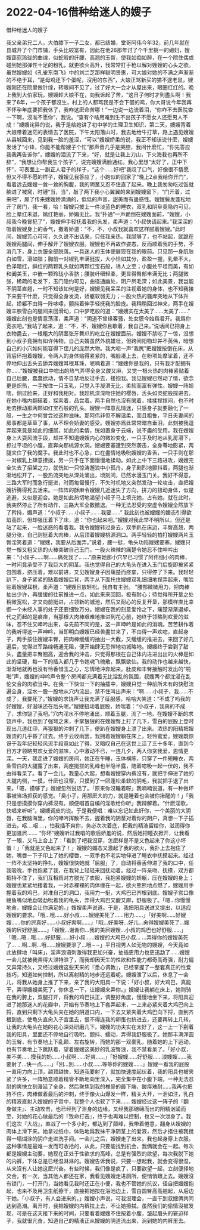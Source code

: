 # 2022-04-16借种给迷人的嫂子



借种给迷人的嫂子



我父亲弟兄二人，大伯膝下一子二女，都已结婚，堂哥阿伟今年32，前几年就在县城开了个门市铺，手头比较富有，因此在他26那年讨了个千里挑一的媳妇，嫂嫂窈窕玲珑的曲缐，似蛇般的纤腰，高翘的玉臀，使我如痴如醉，在一个院住偶或碰到她那弹性十足的粉乳，就更欲火高升，我常常打手枪以解对嫂嫂的心头之欲。虽然嫂嫂如《孔雀东南飞》中的刘兰芝那样聪明贤惠，可大娘对她的不满之声渐渐的不绝于耳，“是母鸡还下个蛋呢，沒用的东西”，大娘正骂新买的猫不逮老鼠，嫂嫂刚还在院里做针缐，转眼间不见了，过了好大一会才从屋出来，眼圈红红的。晚上我到大伯家玩，嫂嫂趁大娘不在，向我诉起了苦，“这日子何时才到盡头啊！我来了6年，一个孩子都沒生，村上的人都骂我是不会下蛋的鸡，你大哥说今年我再不怀孕年底要把我休了，我咋这麽命苦哪！”一边说一边流着泪，“你咋不去医院查一下啊，沒准不愿你”，我说。“查有个啥用难到生不出孩子不愿女人还愿男人不成！”嫂嫂诧异的说，我于是给她讲了初中学的生理卫生知识，第二天，嫂嫂背着大娘带着迷茫的表情去了医院，下午太阳落山时，我去地给牛打草，路上遇见嫂嫂从县城回来，见到我一脸的羞涩，“可以”嫂嫂娇柔的说，我正不知该说什麽，嫂嫂发话了“小锋，你能不能帮嫂子个忙”那声音几乎是哭腔，我问什麽忙，“你先答应我我再告诉你”，嫂嫂的泪流了下来，“好，就是让我上刀山，下火海我也再所不辞”，“我想让你帮我生个孩子”，说完嫂嫂满脸通红。我心里想“太好了，正中下怀”，可表面上一副正人君子的样子，“这个......好吧”我叹了口气，好像很不情愿但又不得不愿的样子，嫂嫂见我答应了，小跑似的回家了“晚上2点我给你开门”，看着远去嫂嫂一耸一耸的胸腹，我的阴茎又忍不住直了起来。晚上我匆匆吃过饭就躺进了被窝，时锺“当，当”，敲了两下我小心翼翼的来到嫂嫂窗下，“门开着，过来吧”，屋了传来嫂嫂娇滴滴的，低低的声音，甜美而有蛊惑性。嫂嫂鬓发蓬松地开了房门，我一看，哈！嫂嫂只披上一件淡蓝色的睡衣，双乳和阴阜竟隐约可见，脸上晕红未退，嫣红艳丽，娇媚无比。我“扑通”一声跪倒在嫂嫂面前，“嫂嫂，小叔我今晚冒犯了”，嫂嫂伸手轻抚着我的头发，柔声道：“小叔快请起来。”我深深的吸着嫂嫂身上的香气，撒着娇道：“不，不，小叔我就喜欢这样腻着嫂嫂。”此时间，嫂嫂芳心可可，久久说不出话来，只任我亲热。我腻够了，也不站起，就跪在嫂嫂两腿间，伸手解开了嫂嫂衣服。嫂嫂也不再故作姿态，反而顺着我的手势，不消几下，身上衣服全部脱落。一具迷人的玉体便展现在我的眼前。只见那一身肌肤白如雪，滑如脂；胸前一对椒乳丰满挺拔，大小恰如其分，盈盈一握，乳晕不大，色泽暗红，鲜红的两颗乳头就如两颗红宝石般，诱人之至；小腹处平坦而美，有如和阗美玉，中嵌一颗玲珑小香脐；腰肢纤细轻柔，更显得臀部丰满无比；两腿微张，稀疏的毛发下，玉门隐约可见，曲径通幽处，阴户屄毛深；如此美景，我岂能不阴茎直翘，一时不知该如何是好，嫂嫂见我呆呆的注视着她的身体，也不知我接下来要干什麽，只觉得全身发烫，娇躯软弱无力；一股火热的骚痒突地从下体升起，娇躯不由得一阵哆嗦，颤抖着伸手轻抚我的脸庞。我稍稍回过神来，两手在嫂嫂丰腴雪白的腿间来回滑动，口中梦呓般的道：“嫂嫂实在太美了......太美了......” 嫂嫂此刻也是情意荡漾，柔声道：“阴道不曾缘客骚，处女膜今始爲君开。我爲你宽衣吧。”我站了起来，道：“不，不，嫂嫂你且歇着，我自己来。”说话间已把身上衣物盡去，一根粗大的阴茎张牙舞爪的屹立在嫂嫂面前。嫂嫂不禁吃了一惊，沒想到小叔子竟拥有如许伟物，自己夫婿虽然外貌雄壮，但跨间阳物却并不英伟，暗想自己的小穴如何能容得下侄儿的庞然大物。我大唿一声“我尻”把嫂嫂按倒在床，从背后环抱着嫂嫂，令两人的身体贴得紧紧的，嘴脸凑上去，在粉项处摩挲着，还不停地伸出舌头去舔弄嫂嫂耳根耳珠，呢喃着道：“嫂嫂你是我的，只有我才配拥有你......”嫂嫂被我口中唿出的热气弄得全身又酸又麻，又觉一根火热的肉棒紧贴着自己后腰，蠢蠢欲动，情不自禁地反过手去，搂抱我。我见嫂嫂已然动了情，欲念更是炽热，一手按住一只玉乳，只觉入手凝滑无比，柔软而富有弹性。嫂嫂一阵娇喘，侧过脸来，正好和我相对。我趁机深深吻住她的樱唇，舌头如灵蛇般探进去，在她小嘴内翻磙着，探索着，品尝着。两手自然也沒有閑着，揉揉捏捏间，也不时地去撩动那两颗如红宝石般的乳头。嫂嫂一阵意乱情迷，只感身子就要融化了一般，一生之中何曾尝过这种滋味。那阿伟非但不解温柔，而且粗鲁，平日夫妻间的房事都是草草了事，从不理会娇妻的感受。嫂嫂亦爲此常常暗自垂泪，此刻被我逗弄起来竟是如此的细腻，如此的柔情，恍如置身于云端，说不盡的受用。我在嫂嫂身上大耍风流手段，却并不知道嫂嫂内心的微妙变化，一只手及时地从乳房滑下，掠过平坦的小腹，直奔向那桃源水洞。嫂嫂要塞遭到突然袭击，全身蓦地膨紧，两腿夹住了我的魔手。我此时也不心急，口在盡情地吸吮嫂嫂的香舌，一只手则在那一对椒乳上肆意撩拨，另一只手在下面慢慢地揉动。如此上中下三路进攻，嫂嫂完全失去了招架之力，就恍如一只惊涛邂浪中小孤舟，身子剧烈地颤抖着，两腿也渐渐地松开了，一股热流突地从深处涌出，顷刻间，已然水漫玉门关。我好不得意，三路大军时而急行挺进，时而匍匐慢行，不失时机地又突然发动一轮攻击，直把嫂嫂折腾得死去活来。一阵阵的酥麻令嫂嫂几近迷失了方向，拼力的扭动身体，似是逃避，又似是迎合。她是如此热切地渴望小叔子马上填充她，占有她。就在此时，我突然停止了所有动作，三路大军全数撤退。一种无法忍受的空虚令嫂嫂全然放下了矜持，媚声道：“小叔子......小叔子.... ..我要......” 我此刻也被嫂嫂的媚态引得欲焰高炽，但却强压着下了床，道：“你也起来吧。”嫂嫂对我此举不明所以，但还是站了起来，一脸迷惑的看着我。我令嫂嫂转过身去，双手趴在床边，丰臀高翘，两腿分张，自己则挺着大肉棒，从后顶着嫂嫂桃源洞口。两手轻轻的拍打嫂嫂两片玉臀淫笑着道：“嫂嫂，我要从后面弄。”说着，腰一挺，龟头功陷嫂嫂要塞。嫂嫂只觉一根又粗又热的火棒突破自己玉门，一股火辣辣的痛楚令她忍不住呻吟出来：“小叔子......啊......痛死我了.. ....”原来她那小穴早已习惯了阿伟细小的肉棒，一时间竟承受不了我巨大的阴茎。我也觉得自己的大龟头在进入玉门后旋即被紧紧包围着，挤压着，难以前进，又见嫂嫂身子因痛楚而痉挛，只得停了下来。我轻轻趴下，身子紧紧的贴着嫂嫂后背，两手从下面托住嫂嫂双乳细细地捏弄起来，嘴脸贴着嫂嫂耳根，柔声道：“嫂嫂且放轻松。我自有主张。 ”腰部微微用力，把肉棒抽出少许，再缓缓的往前推进一点，如此来来回回，极有耐心；待觉得所开垦之处稍微宽松，才又向前挺进，占领新的城池，然后又耐心的反复开垦，那模样直比幸御一个未经人事的处子还要细致万分。嫂嫂在我的刻意爱怜之下，痛楚渐渐退却，代之而起的是痕痒，当那根大肉棒艰难地推进到花心前，她终于领略到欢爱的滋味，忍不住又呻吟出来，与先前不同的是，这一声呻吟是如此的消魂。苦苦耕作着的我听得这一声呻吟，当即明白嫂嫂已经苦盡甘来了，不由得一声欢唿，直起身子，两手按住嫂嫂丰臀，把肉棒缓缓的抽出一大截，又缓缓的推进去，来回了好几遍后，觉得进军路缐畅通无阻，便开始肆无忌惮地功城略地。嫂嫂终于尝到了甜头，盡量把丰臀翘高，迎合我的沖击，只觉得那根在自己体内进进出出的火棒是如此的坚硬，每一下的插入都几乎令她魂飞魄散，飘飘欲仙。我的动作也越来越快，渐渐地就再也沒有怜香惜玉之心，忘情地沖奔起来。肚皮和丰臀接触时发出的“啪啪”声，嫂嫂的呻吟声令整个房间都充满着无比淫乱的氛围，叔嫂两个都沈浸在乱伦交合的肉欲当中。在我一下快似一下的抽插中，嫂嫂只觉一种前所未有的快慰流遍全身，淫水一股一股地从穴内流出，禁不住叫出声来：“啊......小叔子，我......不成了，我要死了。”嫂嫂的求饶声让我充满了征服感，哈哈大笑道：“不成了吗我的好嫂嫂，好滋味还在后头呢。”嫂嫂扭动着屁股，娇喘着：“小叔子，我真的不成了，求你饶了我吧。”穴内淫水不停地涌出，顺着玉腿，流了一地。在嫂嫂不断的求饶声中，我也到了强弩之末，手掌狠狠的在嫂嫂臀上打了几下，雪白的屁股上登时现出几道红印，再狠狠的沖刺了几下，便趴在嫂嫂身上泄了出来。浓热的阳精把嫂嫂烫的几乎昏了过去。终于云收雨罢，我拥着嫂嫂躺在床上，轻怜蜜爱。嫂嫂既惊讶于我年纪轻轻风流手段竟如此了得，又暗叹自己在这世上活了三十多年，直到今日方才领略男欢女爱的滋味，心中激动不已，一连几夕，两人你贪我爱，恩情更深。一天，我走进了嫂嫂的房间，她正在午睡，玉体横陈，只穿了一件短睡衣，两条雪白的大腿露了出来，两座挺拔的乳峰也半隐半露，随着唿吸一起一伏的，我不由得看呆了。看了一会儿，我童心大起，想看嫂嫂穿内裤沒有，就把手伸进了她的大腿内侧，一摸，什麽也沒穿，只摸到了一团蓬松柔软的阴毛，我就把手退了出来。「嗯，摸够了」嫂嫂忽然说话了。「原来你沒睡着呀」我喃喃说道，有一种做坏事被当场抓获的感觉。「臭小子，用那麽大的力，就是睡着也会被你揪醒的！」「我只是想摸摸你穿内裤沒有。顺便唱首自编的淫歌给你听」我辩解着。“什麽淫歌，快唱来听听”。嫂嫂调皮的说。于是我便唱：难以忘记如此奸你，一个美丽的大阴唇，在我脑海里，你的呻吟挥散不去，握着我的阴茎对着你的阴户，真想一下子插进去。呕....呕....，怕我插不爽你，务必次次着底，把我的精液留给你，滋润得你更加骚屄....... “你坏”嫂嫂听过我唱的歌后娇羞的说，然后她把睡衣掀开，让我看了一眼，又马上合上了：「看到了吧我沒穿，怎麽样是不是又色起来了你这小坏蛋！」「我就是又色起来了！」嫂嫂的媚态又激起了我的欲火，我扑上去抱住了她，嘴唇一下子印上了她的樱唇，一双手也不老实地伸进了睡衣中抚摸起来。经过一阵不太坚持的挣扎，嫂嫂很快她就「屈服」了，自动将香舌伸进了我的口中，任我吸吮，手也抱紧了我，在我背上轻轻来回抚动着。经过一阵亲吻、抚摸，双方都把持不住了，我们互相爲对方脱光了衣服，我抱紧嫂嫂的娇躯，压在嫂嫂的身上；嫂嫂也紧紧地搂着我，一对赤裸裸的肉体缠在一起，欲火熊熊地点燃了，嫂嫂用手握着我的鸡巴，对准自己的洞口，我用力一挺，大鸡巴已齐根到底。嫂嫂子宫口像鲤鱼嘴似地勐吸勐吮着我的龟头，弄得大鸡巴又酸又麻，舒服极了。「嗯…你慢慢地肏，嫂嫂会让你满足的。」嫂嫂柔声说道。于是，我把阳具送进又提出，以适应嫂嫂的要求。「哦…哦……好小叔……嫂嫂美死了……用力……」「好美啊……好嫂嫂……你的屄真好……小叔好爽啊……」「哦…好美呀…好儿…肏得嫂嫂美死了…嫂嫂的屄好舒服……」「嫂嫂…谢谢你…我的美屄嫂嫂…小叔的鸡巴也好舒服……」「嗯…嗯…哦……好舒服……好小叔……嫂嫂的大鸡巴小叔… …弄得你的嫂嫂美死了… …啊…啊…哦……嫂嫂要泄了…哦∼∼」平日视男人如无物的嫂嫂，今天竟如此放肆地「叫床」，淫声浪语刺激得我更加兴奋，抽插更用力也更迅勐了……嫂嫂一会儿就被我弄得大泄特泄了，而我却因天生的性欲和性能力都奇高奇强，耐力偏又异常持久，又经过嫂嫂这些天来的『悉心调教』，已经掌握了一整套真正的性爱技巧，知道如何控制，所以离射精的地步还远着呢。嫂嫂泄了以后，休息了一会儿，将我从她身上推了下来，亲了我的大阳具一下说：「好小叔，好大鸡巴，真能干，弄得嫂嫂美死了，你休息一下，让嫂嫂来弄你。」嫂嫂让我躺在床上，她则骑在我的胯上，双腿打开，将我的鸡巴扶正，调整好角度，慢慢地坐下来，将阳具迎进了她那迷人的花瓣中，开始有节奏地上下套弄起来，一上来必紧夹着大鸡巴向上捋，直到只剩下大龟头夹在她的阴道口内，一下去又紧夹着大鸡巴向下捋，直到齐根到底，使龟头直肏入子宫里去，恨不得连我的卵蛋也挤进去，还要再转上几转，让我的大龟头在她的花心深处研磨几下。嫂嫂的功夫实在太好了，这一上一下刮着我的阳具，里面还不停地自行吸吮、颤抖、蠕动，弄得我舒服极了。她那丰满浑圆的玉臀，有节奏地上下乱颠、左右旋转，而她的那一双豪乳，随着她的上下运动，也有节奏地上下跳跃着，望着嫂嫂这美妙的乳波臀浪，我不禁看呆了。「好小叔，美不美……摸我的奶……小叔啊……好爽……」「好嫂嫂……好舒服……浪嫂嫂……我要射了…快一点……」「別…別……小叔……等等你的嫂嫂……」嫂嫂一看我的屁股一直用力向上顶，越顶越快，知道我要射了，就加快速度起伏着，我的阳具也被夹紧了许多，一阵畅意顺着精管不断地向里深入，完全集中在小腹下端，一种无法忍耐的爽快立刻漫延了全身，然后聚焦到我的椎骨的最下端，酸痒难耐……我再也把持不住，肉棒做着最后的沖刺，终于像火山爆发一样，精关大开，一泄如注，乳白的精液直射入嫂嫂的子宫中，我整个人也软了下来…… 嫂嫂经过这一阵子的『翻身做主』、主动攻击，也已经到了泄身的边缘，又经我那磅礡而出的阳精汹涌而至，对她的花心做最后的『致命打击』，终于也再难以控制，也又一次泄身了。我们这次『大战』，直战了一个多小时，都达到了颠峰，我带着倦意，翻身从嫂嫂的肉体上滑下来。她拿过纸巾，体贴地爲我抹干净阴茎上的爱液，然后才捂住被我搅得一塌煳涂的阴户走进洗手间。一会儿之后，嫂嫂走了出来，我也起身穿上衣服。这种事情是最难一发而可收拾的，从此，只要能找到机会，我俩就会在一起。每次都是嫂嫂主动要，她现在正处于性欲求的高峰，总是有强烈的欲望，每次我脱下她的内裤，下体总是已经湿淋淋的。嫂嫂告诉我说，只要一想起我，就会变得很湿，从来沒有人让她这麽兴奋。有些时候，我们像是疯了，只要欲望一起，立刻便择地交合。有一次，当其他人都还在家，我看见嫂嫂走进厕所，便悄悄跟上去。嫂嫂沒有锁门，一打开门，当她看见我时还正在小便，我也不管她的抗议，径自把嫂嫂抱起，也来不及用卫生纸擦干，直接把她按在浴池边上，雪白圆臀高高翘起，从后边干她。「小叔子，有人会进来的。」嫂嫂小声说，可我沒理会，一直干到叔嫂俩共同达到高潮。离开时，我把嫂嫂的内裤拉上去，不让她擦拭。虽然我们的偷情沒被发现，可是在这天接下来的时间，只要看着嫂嫂不住按着小腹，皱起眉头的窘迫样子，我就很亢奋，知道自己的精液正从嫂嫂的阴道流出来，淌到她的内裤里去。


